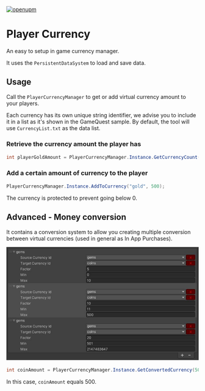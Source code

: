 [![openupm](https://img.shields.io/npm/v/com.fredericrp.playercurrency?label=openupm&registry_uri=https://package.openupm.com)](https://openupm.com/packages/com.fredericrp.playercurrency/)

# Player Currency

An easy to setup in game currency manager.

It uses the ```PersistentDataSystem``` to load and save data.

## Usage

Call the ```PlayerCurrencyManager``` to get or add virtual currency amount to your players.

Each currency has its own unique string identifier, we advise you to include it in a list as it's shown in the GameQuest sample. By default, the tool will use ```CurrencyList.txt``` as the data list.

### Retrieve the currency amount the player has

```C#
int playerGoldAmount = PlayerCurrencyManager.Instance.GetCurrencyCount("gold");
```

### Add a certain amount of currency to the player

```C#
PlayerCurrencyManager.Instance.AddToCurrency("gold", 500);
```

The currency is protected to prevent going below 0.

## Advanced - Money conversion

It contains a conversion system to allow you creating multiple conversion between virtual currencies (used in general as In App Purchases).

![Money Conversion data](Documentation~/images/moneyConversion.jpg)

```C#
int coinAmount = PlayerCurrencyManager.Instance.GetConvertedCurrency(50, "gems", "coins");
```

In this case, ```coinAmount``` equals 500.


